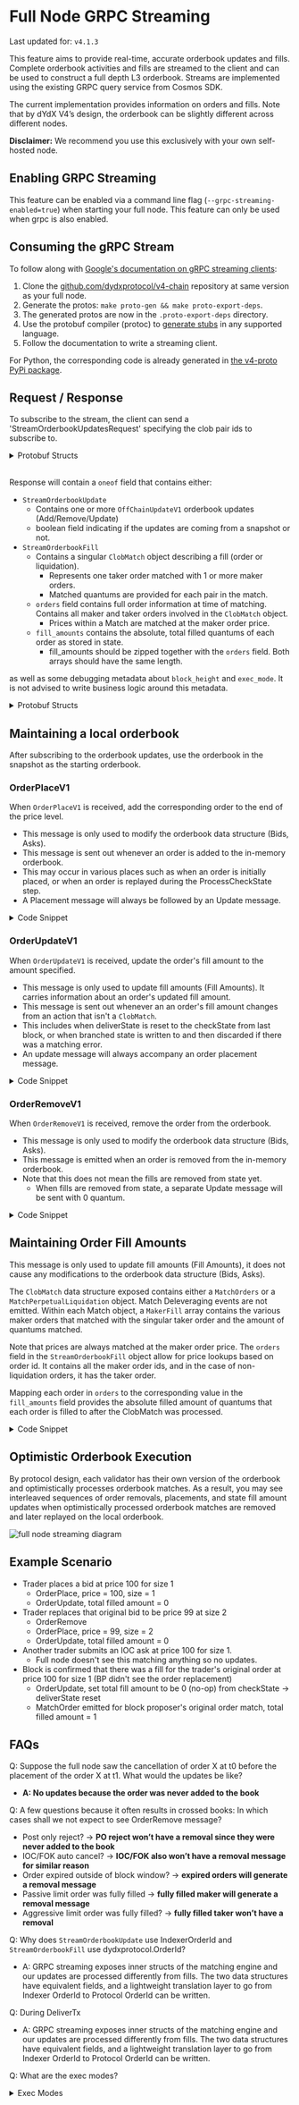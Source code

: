

# Full Node GRPC Streaming

Last updated for: `v4.1.3`

This feature aims to provide real-time, accurate orderbook updates and fills. Complete orderbook activities and fills are streamed to the client and can be used to construct a full depth L3 orderbook. Streams are implemented using the existing GRPC query service from Cosmos SDK.

The current implementation provides information on orders and fills. Note that by dYdX V4’s design, the orderbook can be slightly different across different nodes.

**Disclaimer:** We recommend you use this exclusively with your own self-hosted node.

## Enabling GRPC Streaming

This feature can be enabled via a command line flag (`--grpc-streaming-enabled=true`) when starting your full node. This feature can only be used when grpc is also enabled.

## Consuming the gRPC Stream

To follow along with [Google's documentation on gRPC streaming clients](https://grpc.io/docs/languages/go/basics/#client):

1. Clone the [github.com/dydxprotocol/v4-chain](https://github.com/dydxprotocol/v4-chain) repository at same version as your full node.
2. Generate the protos: `make proto-gen && make proto-export-deps`.
3. The generated protos are now in the `.proto-export-deps` directory.
4. Use the protobuf compiler (protoc) to [generate stubs](https://protobuf.dev/getting-started/) in any supported language.
5. Follow the documentation to write a streaming client.

For Python, the corresponding code is already generated in [the v4-proto PyPi package](https://pypi.org/project/v4-proto/).

## Request / Response

To subscribe to the stream, the client can send a 'StreamOrderbookUpdatesRequest' specifying the clob pair ids to subscribe to.

<details>

<summary>Protobuf Structs</summary>

```protobuf
// StreamOrderbookUpdatesRequest is a request message for the
// StreamOrderbookUpdates method.
message StreamOrderbookUpdatesRequest {
  // Clob pair ids to stream orderbook updates for.
  repeated uint32 clob_pair_id = 1;
}
```
</details>
&nbsp;

Response will contain a `oneof` field that contains either:
- `StreamOrderbookUpdate`
	- Contains one or more `OffChainUpdateV1` orderbook updates (Add/Remove/Update)
	- boolean field indicating if the updates are coming from a snapshot or not.
- `StreamOrderbookFill`
	- Contains a singular `ClobMatch` object describing a fill (order or liquidation).
		- Represents one taker order matched with 1 or more maker orders.
		- Matched quantums are provided for each pair in the match.
	- `orders` field contains full order information at time of matching. Contains all maker and taker orders involved in the `ClobMatch` object.
		- Prices within a Match are matched at the maker order price.
	- `fill_amounts` contains the absolute, total filled quantums of each order as stored in state.
		- fill_amounts should be zipped together with the `orders` field. Both arrays should have the same length.

as well as some debugging metadata about `block_height` and `exec_mode`. It is not advised to write business logic around this metadata.

<details>

<summary>Protobuf Structs</summary>

```protobuf
// StreamOrderbookUpdatesResponse is a response message for the
// StreamOrderbookUpdates method.
message StreamOrderbookUpdatesResponse {
  // Orderbook updates for the clob pair.
  repeated StreamUpdate updates = 1 [ (gogoproto.nullable) = false ];

  // ---Additional fields used to debug issues---
  // Block height of the updates.
  uint32 block_height = 2;

  // Exec mode of the updates.
  uint32 exec_mode = 3;
}

// StreamUpdate is an update that will be pushed through the
// GRPC stream.
message StreamUpdate {
  // Contains one of an StreamOrderbookUpdate,
  // StreamOrderbookFill.
  oneof update_message {
    StreamOrderbookUpdate orderbook_update = 1;
    StreamOrderbookFill order_fill = 2;
  }
}

// StreamOrderbookUpdate provides information on an orderbook update. Used in
// the full node GRPC stream.
message StreamOrderbookUpdate {
  // Orderbook updates for the clob pair. Can contain order place, removals,
  // or updates.
  repeated dydxprotocol.indexer.off_chain_updates.OffChainUpdateV1 updates = 1
      [ (gogoproto.nullable) = false ];

  // Snapshot indicates if the response is from a snapshot of the orderbook.
  // This is true for the initial response and false for all subsequent updates.
  // Note that if the snapshot is true, then all previous entries should be
  // discarded and the orderbook should be resynced.
  bool snapshot = 2;
}

// StreamOrderbookFill provides information on an orderbook fill. Used in
// the full node GRPC stream.
message StreamOrderbookFill {
  // Clob match. Provides information on which orders were matched
  // and the type of order. Fill amounts here are relative.
  ClobMatch clob_match = 1;

  // All orders involved in the specified clob match. Used to look up
  // price of a match through a given maker order id.
  repeated Order orders = 2 [ (gogoproto.nullable) = false ];

  // Resulting fill amounts for each order in the orders array.
  repeated uint64 fill_amounts = 3 [ (gogoproto.nullable) = false ];
}
```
</details>


## Maintaining a local orderbook

After subscribing to the orderbook updates, use the orderbook in the snapshot as the starting orderbook.

### OrderPlaceV1
When `OrderPlaceV1` is received,  add the corresponding order to the end of the price level.
- This message is only used to modify the orderbook data structure (Bids, Asks).
- This message is sent out whenever an order is added to the in-memory orderbook.
- This may occur in various places such as when an order is initially placed, or when an order is replayed during the ProcessCheckState step.
- A Placement message will always be followed by an Update message.

<details>

<summary>Code Snippet</summary>

```go
func (l *LocalOrderbook) AddOrder(order v1types.IndexerOrder) {
	l.Lock()
	defer l.Unlock()

	if _, ok := l.OrderIdToOrder[order.OrderId]; ok {
		l.Logger.Error("order already exists in orderbook")
	}

	subticks := order.GetSubticks()
	if order.Side == v1types.IndexerOrder_SIDE_BUY {
		if _, ok := l.Bids[subticks]; !ok {
			l.Bids[subticks] = make([]v1types.IndexerOrder, 0)
		}
		l.Bids[subticks] = append(l.Bids[subticks], order)
	} else {
		if _, ok := l.Asks[subticks]; !ok {
			l.Asks[subticks] = make([]v1types.IndexerOrder, 0)
		}
		l.Asks[subticks] = append(l.Asks[subticks], order)
	}

	l.OrderIdToOrder[order.OrderId] = order
	l.OrderRemainingAmount[order.OrderId] = 0
}
```
</details>

### OrderUpdateV1
When `OrderUpdateV1` is received, update the order's fill amount to the amount specified.
- This message is only used to update fill amounts (Fill Amounts). It carries information about an order's updated fill amount.
- This message is sent out whenever an an order's fill amount changes from an action that isn't a `ClobMatch`.
- This includes when deliverState is reset to the checkState from last block, or when branched state is written to and then discarded if there was a matching error.
- An update message will always accompany an order placement message.

<details>

<summary>Code Snippet</summary>

```go
func (l *LocalOrderbook) SetOrderFillAmount(
	orderId *v1types.IndexerOrderId,
	fillAmount uint64,
) {
	l.Lock()
	defer l.Unlock()

	if fillAmount == 0 {
		delete(l.FillAmounts, *orderId)
	} else {
		l.FillAmounts[*orderId] = fillAmount
	}
}
```
</details>


### OrderRemoveV1
When `OrderRemoveV1` is received, remove the order from the orderbook.
- This message is only used to modify the orderbook data structure (Bids, Asks).
- This message is emitted when an order is removed from the in-memory orderbook.
- Note that this does not mean the fills are removed from state yet.
	- When fills are removed from state, a separate Update message will be sent with 0 quantum.

<details>

<summary>Code Snippet</summary>

```go
func (l *LocalOrderbook) RemoveOrder(orderId v1types.IndexerOrderId) {
	l.Lock()
	defer l.Unlock()

	if _, ok := l.OrderIdToOrder[orderId]; !ok {
		l.Logger.Error("order not found in orderbook")
	}

	order := l.OrderIdToOrder[orderId]
	subticks := order.GetSubticks()

	if order.Side == v1types.IndexerOrder_SIDE_BUY {
		for i, o := range l.Bids[subticks] {
			if o.OrderId == order.OrderId {
				l.Bids[subticks] = append(
					l.Bids[subticks][:i],
					l.Bids[subticks][i+1:]...,
				)
				break
			}
		}
		if len(l.Bids[subticks]) == 0 {
			delete(l.Bids, subticks)
		}
	} else {
		for i, o := range l.Asks[subticks] {
			if o.OrderId == order.OrderId {
				l.Asks[subticks] = append(
					l.Asks[subticks][:i],
					l.Asks[subticks][i+1:]...,
				)
				break
			}
		}
		if len(l.Asks[subticks]) == 0 {
			delete(l.Asks, subticks)
		}
	}
	delete(l.OrderIdToOrder, orderId)
}
```

</details>

## Maintaining Order Fill Amounts

This message is only used to update fill amounts (Fill Amounts), it does not cause any modifications to the orderbook data structure (Bids, Asks).

The `ClobMatch` data structure exposed contains either a `MatchOrders` or a `MatchPerpetualLiquidation` object. Match Deleveraging events are not emitted. Within each Match object, a `MakerFill` array contains the various maker orders that matched with the singular taker order and the amount of quantums matched.

Note that prices are always matched at the maker order price.  The `orders` field in the `StreamOrderbookFill` object allow for price lookups based on order id. It contains all the maker order ids, and in the case of non-liquidation orders, it has the taker order.

Mapping each order in `orders` to the corresponding value in the `fill_amounts` field provides the absolute filled amount of quantums that each order is filled to after the ClobMatch was processed. 


<details>

<summary>Code Snippet</summary>

```go
// fillAmountMap is a map of order ids to fill amounts.
// The SetOrderFillAmount code can be found in `the `OrderUpdateV1` section.
func (c *GrpcClient) ProcessMatchOrders(
	matchOrders *clobtypes.MatchOrders,
	orderMap map[clobtypes.OrderId]clobtypes.Order,
	fillAmountMap map[clobtypes.OrderId]uint64,
) {
	takerOrderId := matchOrders.TakerOrderId
	clobPairId := takerOrderId.GetClobPairId()
	localOrderbook := c.Orderbook[clobPairId]

	indexerTakerOrder := v1.OrderIdToIndexerOrderId(takerOrderId)
	localOrderbook.SetOrderFillAmount(&indexerTakerOrder, fillAmountMap[takerOrderId])

	for _, fill := range matchOrders.Fills {
		makerOrder := orderMap[fill.MakerOrderId]
		indexerMakerOrder := v1.OrderIdToIndexerOrderId(makerOrder.OrderId)
		localOrderbook.SetOrderFillAmount(&indexerMakerOrder, fillAmountMap[makerOrder.OrderId])
	}
}

func (c *GrpcClient) ProcessMatchPerpetualLiquidation(
	perpLiquidation *clobtypes.MatchPerpetualLiquidation,
	orderMap map[clobtypes.OrderId]clobtypes.Order,
	fillAmountMap map[clobtypes.OrderId]uint64,
) {
	localOrderbook := c.Orderbook[perpLiquidation.ClobPairId]
	for _, fill := range perpLiquidation.GetFills() {
		makerOrder := orderMap[fill.MakerOrderId]
		indexerMakerOrderId := v1.OrderIdToIndexerOrderId(makerOrder.OrderId)
		localOrderbook.SetOrderFillAmount(&indexerMakerOrderId, fillAmountMap[makerOrder.OrderId])
	}
}
```

</details>


## Optimistic Orderbook Execution

By protocol design, each validator has their own version of the orderbook and optimistically processes orderbook matches. As a result, you may see interleaved sequences of order removals, placements, and state fill amount updates when optimistically processed orderbook matches are removed and later replayed on the local orderbook.

![full node streaming diagram](../../artifacts/full_node_streaming_diagram.jpg)

## Example Scenario

- Trader places a bid at price 100 for size 1
  - OrderPlace, price = 100, size = 1
  - OrderUpdate, total filled amount = 0
- Trader replaces that original bid to be price 99 at size 2
  - OrderRemove
  - OrderPlace, price = 99, size = 2
  - OrderUpdate, total filled amount = 0
- Another trader submits an IOC ask at price 100 for size 1.
  - Full node doesn't see this matching anything so no updates.
- Block is confirmed that there was a fill for the trader's original order at price 100 for size 1 (BP didn't see the order replacement)
  - OrderUpdate, set total fill amount to be 0 (no-op) from checkState -> deliverState reset
  - MatchOrder emitted for block proposer's original order match, total filled amount = 1
 
## FAQs

Q: Suppose the full node saw the cancellation of order X at t0 before the placement of the order X at t1. What would the updates be like?
- **A: No updates because the order was never added to the book**

Q: A few questions because it often results in crossed books:
In which cases shall we not expect to see OrderRemove message?
- Post only reject? → **PO reject won’t have a removal since they were never added to the book**
- IOC/FOK auto cancel? → **IOC/FOK also won’t have a removal message for similar reason**
- Order expired outside of block window? → **expired orders will generate a removal message**
- Passive limit order was fully filled → **fully filled maker will generate a removal message**
- Aggressive limit order was fully filled? → **fully filled taker won’t have a removal**

Q: Why does `StreamOrderbookUpdate` use IndexerOrderId and `StreamOrderbookFill` use dydxprotocol.OrderId?
- A: GRPC streaming exposes inner structs of the matching engine and our updates are processed differently from fills. The two data structures have equivalent fields, and a lightweight translation layer to go from Indexer OrderId to Protocol OrderId can be written.

Q: During DeliverTx
- A: GRPC streaming exposes inner structs of the matching engine and our updates are processed differently from fills. The two data structures have equivalent fields, and a lightweight translation layer to go from Indexer OrderId to Protocol OrderId can be written.

Q: What are the exec modes?
<details>

<summary>Exec Modes</summary>

```go
	execModeCheck               = 0 // Check a transaction
	execModeReCheck             = 1 // Recheck a (pending) transaction after a commit
	execModeSimulate            = 2 // Simulate a transaction
	execModePrepareProposal     = 3 // Prepare a block proposal
	execModeProcessProposal     = 4 // Process a block proposal
	execModeVoteExtension       = 5 // Extend or verify a pre-commit vote
	execModeVerifyVoteExtension = 6 // Verify a vote extension
	execModeFinalize            = 7 // Finalize a block proposal
	ExecModeBeginBlock          = 100
	ExecModeEndBlock            = 101
	ExecModePrepareCheckState   = 102
```
</details>